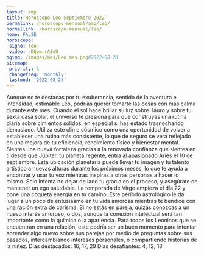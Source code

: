 ```yaml
---
layout: amp
title: Horoscopo Leo Septiembre 2022 
permalink: /horoscopo-mensual/amp/leo/
normallink: /horoscopo-mensual/leo/
home: FALSE
horoscopo:
 signo: leo
 video: -DQpmrrAIeU
ogimg: /images/mes/Leo_mes.png#2022-08-28
sitemap:
 priority: 1
 changefreq: 'monthly'
 lastmod: '2022-08-28'
---
```



Aunque no te destacas por tu exuberancia, sentido de la aventura e intensidad, estimable Leo, podrías querer tomarte las cosas con más calma durante este mes. Cuando el sol hace brillar su luz sobre Tauro y sobre tu sexta casa solar, el universo te presiona para que construyas una rutina diaria sobre cimientos sólidos, en especial si has estado trasnochando demasiado. Utiliza este clima cósmico como una oportunidad de volver a establecer una rutina más consistente, lo que de seguro se verá reflejado en una mejora de tu eficiencia, rendimiento físico y bienestar mental.
Sientes una nueva fortaleza gracias a la renovada confianza que sientes en ti desde que Júpiter, tu planeta regente, entra al apasionado Aries el 10 de septiembre. Esta ubicación planetaria puede llevar tu imagen y tu talento artístico a nuevas alturas durante los próximos meses, lo que te ayuda a encontrar y usar tu voz mientras inspiras a otras personas a hacer lo mismo. Solo intenta no dejar de lado tu gracia en el proceso, y asegúrate de mantener un ego saludable.
La temporada de Virgo empieza el día 22 y pone una coqueta energía en tu camino. Este período astrológico le da lugar a un poco de entusiasmo en tu vida amorosa mientras te bendice con una ración extra de carisma. Si no estás en pareja, quizás conozcas a un nuevo interés amoroso, o dos, aunque la conexión intelectual será tan importante como la química o la apariencia. Para todos los Leoninos que se encuentran en una relación, este podría ser un buen momento para intentar aprender algo nuevo sobre sus parejas por medio de preguntas sobre sus pasados, intercambiando intereses personales, o compartiendo historias de la niñez.
Días destacados: 16, 17, 29
Días desafiantes: 4, 12, 18